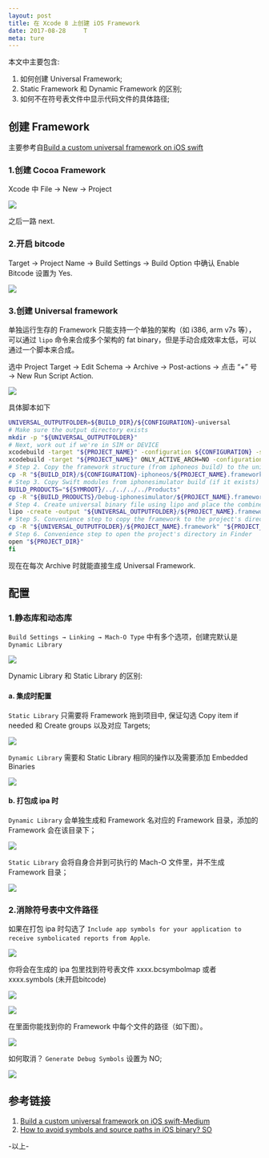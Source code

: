 ```yaml
---
layout: post
title: 在 Xcode 8 上创建 iOS Framework
date: 2017-08-28     T
meta: ture
---
```


本文中主要包含:
1. 如何创建 Universal Framework;
2. Static Framework 和 Dynamic Framework 的区别;
3. 如何不在符号表文件中显示代码文件的具体路径;

## 创建 Framework
主要参考自[Build a custom universal framework on iOS swift](https://medium.com/swiftindia/build-a-custom-universal-framework-on-ios-swift-549c084de7c8)

### 1.创建 Cocoa Framework
Xcode 中 File → New → Project

![](https://ws1.sinaimg.cn/large/006tKfTcgy1fiz8a4ez1zj314s0tiwjc.jpg)

之后一路 next.

### 2.开启 bitcode

Target → Project Name → Build Settings → Build Option 中确认 Enable Bitcode 设置为 Yes.

![](https://ws3.sinaimg.cn/large/006tKfTcgy1fiz8ekzyvij30vq0bu0uz.jpg)

### 3.创建 Universal framework

单独运行生存的 Framework 只能支持一个单独的架构（如 i386, arm v7s 等），可以通过 `lipo` 命令来合成多个架构的 fat binary，但是手动合成效率太低，可以通过一个脚本来合成。

选中 Project Target → Edit Schema → Archive → Post-actions → 点击 “+” 号 → New Run Script Action.

![](https://ws3.sinaimg.cn/large/006tKfTcgy1fiz92gdikej30g20mygn3.jpg)

具体脚本如下

```bash
UNIVERSAL_OUTPUTFOLDER=${BUILD_DIR}/${CONFIGURATION}-universal
# Make sure the output directory exists
mkdir -p "${UNIVERSAL_OUTPUTFOLDER}"
# Next, work out if we're in SIM or DEVICE
xcodebuild -target "${PROJECT_NAME}" -configuration ${CONFIGURATION} -sdk iphonesimulator ONLY_ACTIVE_ARCH=NO BUILD_DIR="${BUILD_DIR}" BUILD_ROOT="${BUILD_ROOT}" clean build
xcodebuild -target "${PROJECT_NAME}" ONLY_ACTIVE_ARCH=NO -configuration ${CONFIGURATION} -sdk iphoneos  BUILD_DIR="${BUILD_DIR}" BUILD_ROOT="${BUILD_ROOT}" clean build
# Step 2. Copy the framework structure (from iphoneos build) to the universal folder
cp -R "${BUILD_DIR}/${CONFIGURATION}-iphoneos/${PROJECT_NAME}.framework" "${UNIVERSAL_OUTPUTFOLDER}/"
# Step 3. Copy Swift modules from iphonesimulator build (if it exists) to the copied framework directory
BUILD_PRODUCTS="${SYMROOT}/../../../../Products"
cp -R "${BUILD_PRODUCTS}/Debug-iphonesimulator/${PROJECT_NAME}.framework/Modules/${PROJECT_NAME}.swiftmodule/." "${UNIVERSAL_OUTPUTFOLDER}/${PROJECT_NAME}.framework/Modules/${PROJECT_NAME}.swiftmodule"
# Step 4. Create universal binary file using lipo and place the combined executable in the copied framework directory
lipo -create -output "${UNIVERSAL_OUTPUTFOLDER}/${PROJECT_NAME}.framework/${PROJECT_NAME}" "${BUILD_PRODUCTS}/Debug-iphonesimulator/${PROJECT_NAME}.framework/${PROJECT_NAME}" "${BUILD_DIR}/${CONFIGURATION}-iphoneos/${PROJECT_NAME}.framework/${PROJECT_NAME}"
# Step 5. Convenience step to copy the framework to the project's directory
cp -R "${UNIVERSAL_OUTPUTFOLDER}/${PROJECT_NAME}.framework" "${PROJECT_DIR}"
# Step 6. Convenience step to open the project's directory in Finder
open "${PROJECT_DIR}"
fi
```

现在在每次 Archive 时就能直接生成 Universal Framework.



## 配置
### 1.静态库和动态库
`Build Settings → Linking → Mach-O Type` 中有多个选项，创建完默认是 `Dynamic Library`

![](https://ws2.sinaimg.cn/large/006tKfTcgy1fiw3vb4ic7j30v20j4adt.jpg)

Dynamic Library 和 Static Library 的区别:
#### a. 集成时配置
`Static Library` 只需要将 Framework 拖到项目中, 保证勾选 Copy item if needed 和 Create groups 以及对应 Targets;

![](https://ws1.sinaimg.cn/large/006tKfTcgy1fiw4w70qq6j30po0a23zq.jpg)

`Dynamic Library` 需要和 Static Library 相同的操作以及需要添加 Embedded Binaries

![](https://ws3.sinaimg.cn/large/006tKfTcgy1fiw4y9h2o3j30xe0gkt9t.jpg)

#### b. 打包成 ipa 时
`Dynamic Library` 会单独生成和 Framework 名对应的 Framework 目录，添加的 Framework 会在该目录下；

![](https://ws1.sinaimg.cn/large/006tKfTcgy1fiw3y3vv49j30mq05074w.jpg)

`Static Library` 会将自身合并到可执行的 Mach-O 文件里，并不生成 Framework 目录；

![](https://ws3.sinaimg.cn/large/006tKfTcgy1fiw40cj7vij30bm0480sz.jpg)

### 2.消除符号表中文件路径

如果在打包 ipa 时勾选了 `Include app symbols for your application to receive symbolicated reports from Apple`.

![](https://ws1.sinaimg.cn/large/006tKfTcgy1fiw4b5a8mnj30u60cqmym.jpg)

你将会在生成的 ipa 包里找到符号表文件 xxxx.bcsymbolmap 或者 xxxx.symbols (未开启bitcode)

![](https://ws2.sinaimg.cn/large/006tKfTcgy1fiw48pkugyj30mu03adgd.jpg)

![](https://ws4.sinaimg.cn/large/006tKfTcgy1fiw4femsamj30mk05sgms.jpg)

在里面你能找到你的 Framework 中每个文件的路径（如下图）。

![](https://ws4.sinaimg.cn/large/006tKfTcgy1fiw4hqi120j30ju03kwf1.jpg)

如何取消？
`Generate Debug Symbols` 设置为 NO;

![](https://ws3.sinaimg.cn/large/006tKfTcgy1fiw46ajbvzj30qs0c4mzc.jpg)

## 参考链接
1. [Build a custom universal framework on iOS swift-Medium](https://medium.com/swiftindia/build-a-custom-universal-framework-on-ios-swift-549c084de7c8)
2. [How to avoid symbols and source paths in iOS binary? SO](https://stackoverflow.com/questions/8167893/how-to-avoid-symbols-and-source-paths-in-ios-binary)




-以上-


